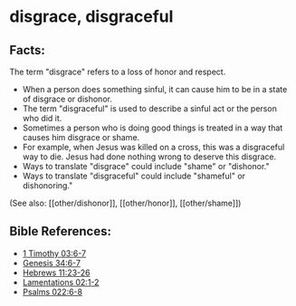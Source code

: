 # disgrace, disgraceful #

## Facts: ##

The term "disgrace" refers to a loss of honor and respect.

* When a person does something sinful, it can cause him to be in a state of disgrace or dishonor.
* The term "disgraceful" is used to describe a sinful act or the person who did it.
* Sometimes a person who is doing good things is treated in a way that causes him disgrace or shame.
* For example, when Jesus was killed on a cross, this was a disgraceful way to die. Jesus had done nothing wrong to deserve this disgrace.
* Ways to translate "disgrace" could include "shame" or "dishonor."
* Ways to translate "disgraceful" could include "shameful" or dishonoring."

(See also: [[other/dishonor]], [[other/honor]], [[other/shame]])

## Bible References: ##

* [1 Timothy 03:6-7](en/tn/1ti/help/03/06)
* [Genesis 34:6-7](en/tn/gen/help/34/06)
* [Hebrews 11:23-26](en/tn/heb/help/11/23)
* [Lamentations 02:1-2](en/tn/lam/help/02/01)
* [Psalms 022:6-8](en/tn/psa/help/22/06)